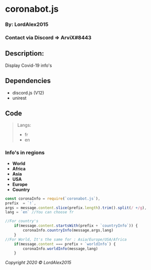 # coronabot.js
### By: LordAlex2015
### Contact via Discord => ArviX#8443

## Description:
 Display Covid-19 info's

## Dependencies
- discord.js (V12)
- unirest



## Code

> Langs: 
> - fr
> - en

### Info's in regions
- **World**
- **Africa**
- **Asia**
- **USA**
- **Europe**
- **Country**

```javascript
const coronaInfo = require(`coronabot.js`),
prefix  = `!`,
args = message.content.slice(prefix.length).trim().split(/ +/g),
lang = `en` //You can choose fr

//For country's
    if(message.content.startsWith(prefix + `countryInfo`)) {
        coronaInfo.countryInfo(message,args,lang)
    }
//For World, It's the same for : Asia/Europe/USA/Africa
    if(message.content === prefix + `worldInfo`) {
        coronaInfo.worldInfo(message,lang)
    }

```

*Copyright 2020 © LordAlex2015*